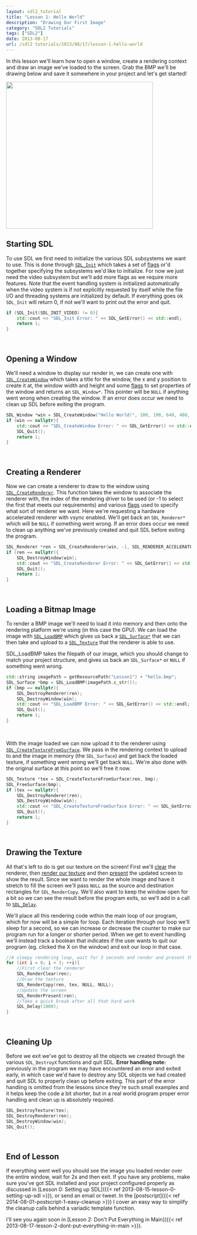 ```yaml
---
layout: sdl2_tutorial
title: "Lesson 1: Hello World"
description: "Drawing Our First Image"
category: "SDL2 Tutorials" 
tags: ["SDL2"]
date: 2013-08-17
url: /sdl2 tutorials/2013/08/17/lesson-1-hello-world
---
```


In this lesson we'll learn how to open a window, create a rendering context and draw
an image we've loaded to the screen. Grab the BMP we'll be drawing below and save it somewhere in your
project and let's get started!

<!--more-->

<a href="https://github.com/Twinklebear/TwinklebearDev-Lessons/raw/master/res/Lesson1/hello.bmp">
	<img class="centered" width="400" height="auto" 
		src="https://github.com/Twinklebear/TwinklebearDev-Lessons/raw/master/res/Lesson1/hello.bmp">
</a>

Starting SDL
-
To use SDL we first need to initialize the various SDL subsystems we want to use. This is done through
[`SDL_Init`](http://wiki.libsdl.org/moin.fcg/SDL_Init) which takes a set of 
[flags](http://wiki.libsdl.org/moin.fcg/SDL_Init#Remarks) or'd together specifying the subsystems we'd like to initialize.
For now we just need the video subsystem but we'll add more flags as we require more features. Note that the event
handling system is initialized automatically when the video system is if not explicitly requested by itself while
the file I/O and threading systems are initialized by default.
If everything goes ok `SDL_Init` will return 0, if not we'll want to print out the error and quit.

```c++
if (SDL_Init(SDL_INIT_VIDEO) != 0){
	std::cout << "SDL_Init Error: " << SDL_GetError() << std::endl;
	return 1;
}
```
<br />

Opening a Window
-
We'll need a window to display our render in, we can create one with 
[`SDL_CreateWindow`](http://wiki.libsdl.org/moin.fcg/SDL_CreateWindow) which takes a title for the window,
the x and y position to create it at, the window width and height and some [flags](http://wiki.libsdl.org/moin.fcg/SDL_WindowFlags) to set properties of the window and returns an `SDL_Window*`. This pointer will be `NULL` if anything went
wrong when creating the window. If an error does occur we need to clean up SDL before exiting the program.

```c++
SDL_Window *win = SDL_CreateWindow("Hello World!", 100, 100, 640, 480, SDL_WINDOW_SHOWN);
if (win == nullptr){
	std::cout << "SDL_CreateWindow Error: " << SDL_GetError() << std::endl;
	SDL_Quit();
	return 1;
}
```
<br />

Creating a Renderer
-
Now we can create a renderer to draw to the window using [`SDL_CreateRenderer`](http://wiki.libsdl.org/moin.fcg/SDL_CreateRenderer). This function takes the window to associate the renderer with, the index of the rendering driver
to be used (or -1 to select the first that meets our requirements) and various 
[flags](http://wiki.libsdl.org/moin.fcg/SDL_RendererFlags) used to specify what sort of renderer we want.
Here we're requesting a hardware accelerated renderer with vsync enabled. We'll get back an `SDL_Renderer*` which will be
`NULL` if something went wrong. If an error does occur we need to clean up anything we've previously created and quit
SDL before exiting the program.

```c++
SDL_Renderer *ren = SDL_CreateRenderer(win, -1, SDL_RENDERER_ACCELERATED | SDL_RENDERER_PRESENTVSYNC);
if (ren == nullptr){
	SDL_DestroyWindow(win);
	std::cout << "SDL_CreateRenderer Error: " << SDL_GetError() << std::endl;
	SDL_Quit();
	return 1;
}
```
<br />

Loading a Bitmap Image
-
To render a BMP image we'll need to load it into memory and then onto the rendering platform we're 
using (in this case the GPU). We can load the image with [`SDL_LoadBMP`](http://wiki.libsdl.org/moin.fcg/SDL_LoadBMP)
which gives us back a [`SDL_Surface*`](http://wiki.libsdl.org/moin.fcg/SDL_Surface) that we can then take and upload to a [`SDL_Texture`](http://wiki.libsdl.org/moin.fcg/SDL_Texture) that the renderer is able to use.

SDL_LoadBMP takes the filepath of our image, which you should change to match your project structure, and gives us back
an `SDL_Surface*` or `NULL` if something went wrong.

```c++
std::string imagePath = getResourcePath("Lesson1") + "hello.bmp";
SDL_Surface *bmp = SDL_LoadBMP(imagePath.c_str());
if (bmp == nullptr){
	SDL_DestroyRenderer(ren);
	SDL_DestroyWindow(win);
	std::cout << "SDL_LoadBMP Error: " << SDL_GetError() << std::endl;
	SDL_Quit();
	return 1;
}
```
<br />

With the image loaded we can now upload it to the renderer using [`SDL_CreateTextureFromSurface`](http://wiki.libsdl.org/moin.fcg/SDL_CreateTextureFromSurface). We pass in the rendering context to upload to and the image in memory (the `SDL_Surface`)
and get back the loaded texture, if something went wrong we'll get back `NULL`. We're also done with the original
surface at this point so we'll free it now.

```c++
SDL_Texture *tex = SDL_CreateTextureFromSurface(ren, bmp);
SDL_FreeSurface(bmp);
if (tex == nullptr){
	SDL_DestroyRenderer(ren);
	SDL_DestroyWindow(win);
	std::cout << "SDL_CreateTextureFromSurface Error: " << SDL_GetError() << std::endl;
	SDL_Quit();
	return 1;
}
```
<br />

Drawing the Texture
-
All that's left to do is get our texture on the screen! First we'll [clear](http://wiki.libsdl.org/moin.fcg/SDL_RenderClear)
the renderer, then [render our texture](http://wiki.libsdl.org/moin.fcg/SDL_RenderCopy) and then 
[present](http://wiki.libsdl.org/moin.fcg/SDL_RenderPresent) the updated screen to show the result. Since
we want to render the whole image and have it stretch to fill the screen we'll pass `NULL` as the source
and destination rectangles for `SDL_RenderCopy`. We'll also
want to keep the window open for a bit so we can see the result before the program exits, so we'll add in a call
to [`SDL_Delay`](http://wiki.libsdl.org/moin.fcg/SDL_Delay).

We'll place all this rendering code within the main loop of our program, which for now will be a simple for loop.
Each iteration through our loop we'll sleep for a second, so we can increase or decrease the counter to make our
program run for a longer or shorter period. When we get to event handling we'll instead track a boolean that indicates
if the user wants to quit our program (eg. clicked the X on the window) and exit our loop in that case.

```c++
//A sleepy rendering loop, wait for 3 seconds and render and present the screen each time
for (int i = 0; i < 3; ++i){
	//First clear the renderer
	SDL_RenderClear(ren);
	//Draw the texture
	SDL_RenderCopy(ren, tex, NULL, NULL);
	//Update the screen
	SDL_RenderPresent(ren);
	//Take a quick break after all that hard work
	SDL_Delay(1000);
}
```
<br />

Cleaning Up
-
Before we exit we've got to destroy all the objects we created through the various `SDL_DestroyX` functions and 
quit SDL. **Error handling note:** previously in the program we may have encountered an error and exited early,
in which case we'd have to destroy any SDL objects we had created and quit SDL to properly clean up before exiting.
This part of the error handling is omitted from the lessons since they're such small examples
and it helps keep the code a bit shorter, but in a real world program
proper error handling and clean up is absolutely required.
```c++
SDL_DestroyTexture(tex);
SDL_DestroyRenderer(ren);
SDL_DestroyWindow(win);
SDL_Quit();
```
<br />

End of Lesson
-
If everything went well you should see the image you loaded render over the entire window, wait for 2s and then exit.
If you have any problems, make sure you've got SDL installed and your project configured properly as discussed in 
[Lesson 0: Setting up SDL]({{< ref 2013-08-15-lesson-0-setting-up-sdl >}}), or send an email or tweet.
In the [postscript]({{< ref 2014-08-01-postscript-1-easy-cleanup >}}) I cover an easy way to simplify the cleanup calls behind a variadic template function.

I'll see you again soon in [Lesson 2: Don't Put Everything in Main]({{< ref 2013-08-17-lesson-2-dont-put-everything-in-main >}}).

